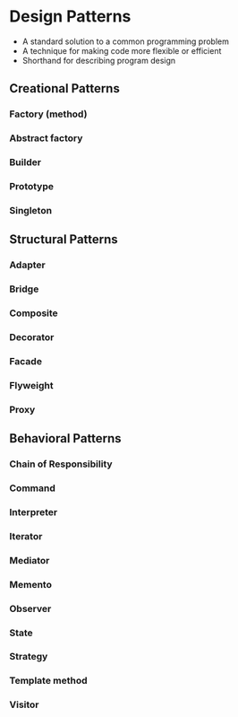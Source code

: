 Design Patterns
===============
* A standard solution to a common programming problem
* A technique for making code more flexible or efficient
* Shorthand for describing program design

Creational Patterns
-------------------
### Factory (method)
### Abstract factory
### Builder
### Prototype
### Singleton

Structural Patterns
-------------------
### Adapter
### Bridge
### Composite
### Decorator
### Facade
### Flyweight
### Proxy

Behavioral Patterns
-------------------
### Chain of Responsibility
### Command
### Interpreter
### Iterator
### Mediator
### Memento
### Observer
### State
### Strategy
### Template method
### Visitor


